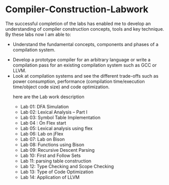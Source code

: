 # Compiler-Construction-Labwork
<p>The successful completion of the labs has enabled me to develop an understanding of compiler construction
concepts, tools and key technique. By these labs now I am able to:</p>
<ul>
<li>

Understand the fundamental concepts, components and phases of a compilation system.
</li>
<li>
Develop a prototype compiler for an arbitrary language or write a compilation pass for an existing
compilation system such as GCC or LLVM.
</li>
<li>
Look at compilation systems and see the different trade-offs such as power consumption, performance
(compilation time/execution time/object code size) and code optimization. 
</li>
<p> here are the Lab work description </p>
<ul>
  <li>
  Lab 01: DFA Simulation
  </li> <li>
  Lab 02: Lexical Analysis – Part I
  </li>
   <li>
  Lab 03: Symbol Table Implementation
  </li>
   <li>
  Lab 04 : On Flex start
  </li>
   <li>
  Lab 05: Lexical analysis using flex
  </li>
   <li>
  Lab 06: Lab on jFlex
  </li>
   <li>
  Lab 07: Lab on Bison
  </li>
   <li>
  Lab 08:  Functions using Bison
  </li>
   <li>
  Lab 09: Recursive Descent Parsing
  </li>
   <li>
  Lab 10: First and Follow Sets
  </li>
   <li>
  Lab 11: parsing table construction
  </li>
   <li>
  Lab 12: Type Checking and Scope Checking
  </li>
   <li>
  Lab 13: Type of Code Optimization
  </li>
   <li>
  Lab 14: Application of LLVM
  </li>
  </ul>

